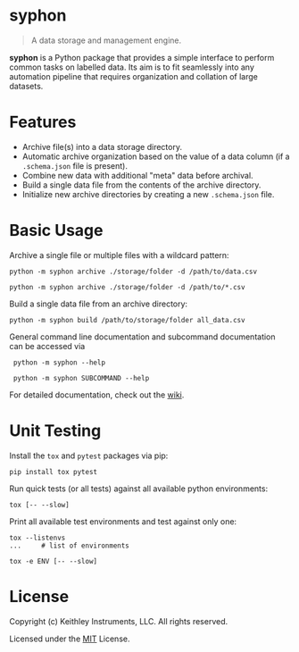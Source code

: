 syphon
======

> A data storage and management engine.

**syphon** is a Python package that provides a simple interface to perform common tasks on labelled data.  Its aim is to fit seamlessly into any automation pipeline that requires organization and collation of large datasets.

Features
========

* Archive file(s) into a data storage directory.
* Automatic archive organization based on the value of a data column (if a `.schema.json` file is present).
* Combine new data with additional "meta" data before archival.
* Build a single data file from the contents of the archive directory.
* Initialize new archive directories by creating a new `.schema.json` file.

Basic Usage
===========

Archive a single file or multiple files with a wildcard pattern:
```
python -m syphon archive ./storage/folder -d /path/to/data.csv

python -m syphon archive ./storage/folder -d /path/to/*.csv
```

Build a single data file from an archive directory:
```
python -m syphon build /path/to/storage/folder all_data.csv
```

General command line documentation and subcommand documentation can be accessed via
```
 python -m syphon --help

 python -m syphon SUBCOMMAND --help
```

For detailed documentation, check out the [wiki](https://github.com/ethall/syphon/wiki).

Unit Testing
============

Install the `tox` and `pytest` packages via pip:
```
pip install tox pytest
```

Run quick tests (or all tests) against all available python environments:
```
tox [-- --slow]
```

Print all available test environments and test against only one:
```
tox --listenvs
...     # list of environments

tox -e ENV [-- --slow]
```

License
=======

Copyright (c) Keithley Instruments, LLC. All rights reserved.

Licensed under the [MIT](License) License.
